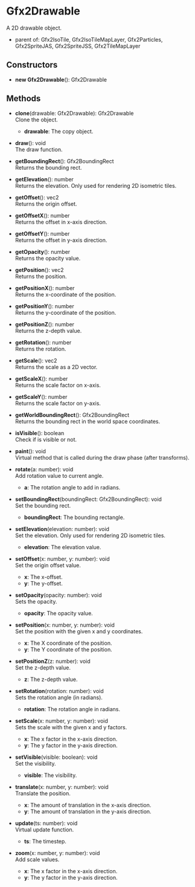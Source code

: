 # Gfx2Drawable

A 2D drawable object.
- parent of: Gfx2IsoTile, Gfx2IsoTileMapLayer, Gfx2Particles, Gfx2SpriteJAS, Gfx2SpriteJSS, Gfx2TileMapLayer
## Constructors
- **new Gfx2Drawable**(): Gfx2Drawable   
## Methods
- **clone**(drawable: Gfx2Drawable): Gfx2Drawable   
Clone the object.
   - **drawable**: The copy object.

- **draw**(): void   
The draw function.

- **getBoundingRect**(): Gfx2BoundingRect   
Returns the bounding rect.

- **getElevation**(): number   
Returns the elevation.
Only used for rendering 2D isometric tiles.

- **getOffset**(): vec2   
Returns the origin offset.

- **getOffsetX**(): number   
Returns the offset in x-axis direction.

- **getOffsetY**(): number   
Returns the offset in y-axis direction.

- **getOpacity**(): number   
Returns the opacity value.

- **getPosition**(): vec2   
Returns the position.

- **getPositionX**(): number   
Returns the x-coordinate of the position.

- **getPositionY**(): number   
Returns the y-coordinate of the position.

- **getPositionZ**(): number   
Returns the z-depth value.

- **getRotation**(): number   
Returns the rotation.

- **getScale**(): vec2   
Returns the scale as a 2D vector.

- **getScaleX**(): number   
Returns the scale factor on x-axis.

- **getScaleY**(): number   
Returns the scale factor on y-axis.

- **getWorldBoundingRect**(): Gfx2BoundingRect   
Returns the bounding rect in the world space coordinates.

- **isVisible**(): boolean   
Check if is visible or not.

- **paint**(): void   
Virtual method that is called during the draw phase (after transforms).

- **rotate**(a: number): void   
Add rotation value to current angle.
   - **a**: The rotation angle to add in radians.

- **setBoundingRect**(boundingRect: Gfx2BoundingRect): void   
Set the bounding rect.
   - **boundingRect**: The bounding rectangle.

- **setElevation**(elevation: number): void   
Set the elevation.
Only used for rendering 2D isometric tiles.
   - **elevation**: The elevation value.

- **setOffset**(x: number, y: number): void   
Set the origin offset value.
   - **x**: The x-offset.
   - **y**: The y-offset.

- **setOpacity**(opacity: number): void   
Sets the opacity.
   - **opacity**: The opacity value.

- **setPosition**(x: number, y: number): void   
Set the position with the given x and y coordinates.
   - **x**: The X coordinate of the position.
   - **y**: The Y coordinate of the position.

- **setPositionZ**(z: number): void   
Set the z-depth value.
   - **z**: The z-depth value.

- **setRotation**(rotation: number): void   
Sets the rotation angle (in radians).
   - **rotation**: The rotation angle in radians.

- **setScale**(x: number, y: number): void   
Sets the scale with the given x and y factors.
   - **x**: The x factor in the x-axis direction.
   - **y**: The y factor in the y-axis direction.

- **setVisible**(visible: boolean): void   
Set the visibility.
   - **visible**: The visibility.

- **translate**(x: number, y: number): void   
Translate the position.
   - **x**: The amount of translation in the x-axis direction.
   - **y**: The amount of translation in the y-axis direction.

- **update**(ts: number): void   
Virtual update function.
   - **ts**: The timestep.

- **zoom**(x: number, y: number): void   
Add scale values.
   - **x**: The x factor in the x-axis direction.
   - **y**: The y factor in the y-axis direction.
